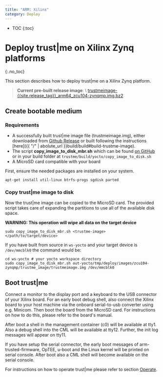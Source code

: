 ```yaml
---
title: "ARM: Xilinx"
category: Deploy
---
```

- TOC
{:toc}

# Deploy trust\|me on Xilinx Zynq platforms
{:.no_toc}

This section describes how to deploy trust\|me on a Xilinx Zynq platform.

> **Current pre-built release image**: \\
[trustmeimage-{{site.release_tag}}_arm64_zcu104-zynqmp.img.bz2]({{site.githuborg}}/{{site.repository}}/releases/download/{{site.release_tag}}/trustmeimage-{{site.release_tag}}_arm64_zcu104-zynqmp.img.bz2
)

## Create bootable medium



### Requirements
* A successfully built trust\|me image file (trustmeimage.img), either downloaded from [Github Release]({{site.githuborg}}/{{site.repository}}/releases/tag/{{site.release_tag}}) or built following the instructions [here]({{ "/" | abolute_url }}build/build#build-trustme-image).
* The script **copy_image_to_disk_mbr.sh** which can be found [on GitHub](https://github.com/trustm3/trustme_build/raw/master/yocto/copy_image_to_disk_mbr.sh) or in your build folder at `trustme/build/yocto/copy_image_to_disk.sh`
* A MicroSD card compatible with your board

First, ensure the needed packages are installed on your system.
```
apt-get install util-linux btrfs-progs sgdisk parted
```

### Copy trust\|me image to disk
Now the trust\|me image can be copied to the MicroSD card.
The provided script takes care of expanding the partitions to use all of the available disk space.

**WARNING: This operation will wipe all data on the target device**
```
sudo copy_image_to_disk_mbr.sh <trustme-image> </path/to/target/device>
```

If you have built from source in `ws-yocto` and your target device is `/dev/mmcblk0` the command would be:
```
cd ws-yocto # your yocto workspace directory
sudo copy_image_to_disk_mbr.sh out-yocto/tmp/deploy/images/zcu104-zynqmp/trustme_image/trustmeimage.img /dev/mmcblk0
```

<!--
### Copy BOOT.BIN to the MicroSD card
The Zynq boards need a BOOT.BIN file to boot. Copy this file from your board's BSP to the partition 1 of the SD card

```
mount </path/to/target/device> <mount point>
# e.g. mount /dev/mmc0p1 <mount point
sudo cp <path/to/BOOT.BIN> <mount point>
sync
umount <mount point>
```
-->

## Boot trust|me

Connect a monitor to the display port and a keyboard to the USB connector of your
Xilinx board. For an early boot debug shell, also connect the Xilinx board to your host machine via the onboard serial-to-usb converter using e.g. Minicom. Then boot the board from the MicroSD card.
For instructions on how to do this, please refer to the board's manual.

After boot a shell in the management container (c0) will be available at tty1.
Also a debug shell into the CML will be available at tty12.
Further, the init log messages will appear on tty11.

If you have setup the serial connector, the early boot messages of arm-trusted-firmware, OpTEE,
u-boot and the Linux kernel will be printed on serial console. After boot also a CML shell will
become available on the serial console.

For instructions on how to operate trust\|me please refer to section [Operate](/operate).
